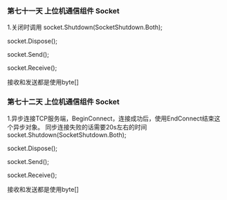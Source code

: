 ﻿### 第七十一天 上位机通信组件 Socket


 1.关闭时调用 
  socket.Shutdown(SocketShutdown.Both);

  socket.Dispose();

  socket.Send();

  socket.Receive();

  接收和发送都是使用byte[]  



 ### 第七十二天 上位机通信组件 Socket


 1.异步连接TCP服务端，BeginConnect，连接成功后，使用EndConnect结束这个异步对象。 同步连接失败的话需要20s左右的时间
  socket.Shutdown(SocketShutdown.Both);

  socket.Dispose();

  socket.Send();

  socket.Receive();

  接收和发送都是使用byte[]

